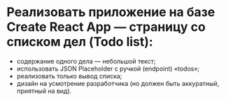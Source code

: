 # Реализовать приложение на базе Create React App — страницу со списком дел (Todo list):

-   содержание одного дела — небольшой текст;
-   использовать JSON Placeholder с ручкой (endpoint) «todos»;
-   реализовать только вывод списка;
-   дизайн на усмотрение разработчика (но должен быть аккуратный, приятный на вид).
